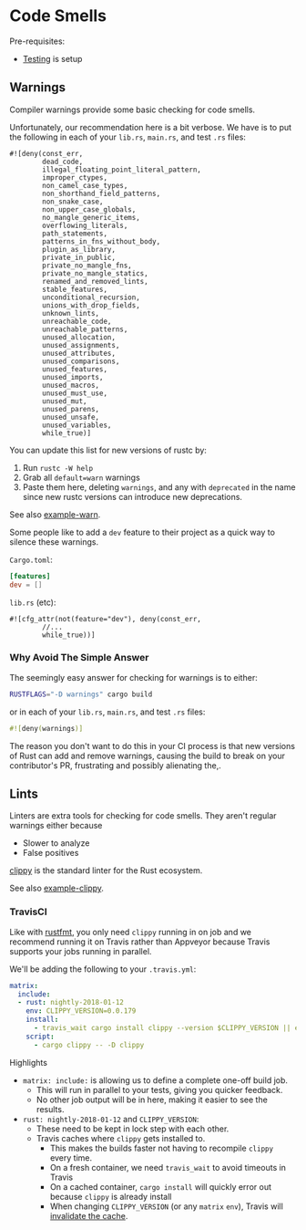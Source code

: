 # Code Smells

Pre-requisites:
- [Testing](pr/testing.html) is setup

## Warnings

Compiler warnings provide some basic checking for code smells.

Unfortunately, our recommendation here is a bit verbose.  We have is to put the
following in each of your `lib.rs`, `main.rs`, and test `.rs` files:

```rust,ignore
#![deny(const_err,
        dead_code,
        illegal_floating_point_literal_pattern,
        improper_ctypes,
        non_camel_case_types,
        non_shorthand_field_patterns,
        non_snake_case,
        non_upper_case_globals,
        no_mangle_generic_items,
        overflowing_literals,
        path_statements,
        patterns_in_fns_without_body,
        plugin_as_library,
        private_in_public,
        private_no_mangle_fns,
        private_no_mangle_statics,
        renamed_and_removed_lints,
        stable_features,
        unconditional_recursion,
        unions_with_drop_fields,
        unknown_lints,
        unreachable_code,
        unreachable_patterns,
        unused_allocation,
        unused_assignments,
        unused_attributes,
        unused_comparisons,
        unused_features,
        unused_imports,
        unused_macros,
        unused_must_use,
        unused_mut,
        unused_parens,
        unused_unsafe,
        unused_variables,
        while_true)]
```

You can update this list for new versions of rustc by:
1. Run `rustc -W help`
2. Grab all `default=warn` warnings
3. Paste them here, deleting `warnings`, and any with `deprecated` in the name
   since new rustc versions can introduce new deprecations.

See also [example-warn][example-warn].

[example-warn]: https://github.com/crate-ci/example-warn


Some people like to add a `dev` feature to their project as a quick way to silence these warnings.

`Cargo.toml`:

```toml
[features]
dev = []
```

`lib.rs` (etc):

```rust,ignore
#![cfg_attr(not(feature="dev"), deny(const_err,
        //...
        while_true))]
```

### Why Avoid The Simple Answer

The seemingly easy answer for checking for warnings is to either:

```bash
RUSTFLAGS="-D warnings" cargo build
```

or in each of your `lib.rs`, `main.rs`, and test `.rs` files:

```rust
#![deny(warnings)]
```

The reason you don't want to do this in your CI process is that new versions of
Rust can add and remove warnings, causing the build to break on your
contributor's PR, frustrating and possibly alienating the,.  

## Lints

Linters are extra tools for checking for code smells.  They aren't regular warnings either because
- Slower to analyze
- False positives

[clippy][clippy] is the standard linter for the Rust ecosystem.

See also [example-clippy][example-clippy].

[clippy]: https://github.com/rust-lang-nursery/rust-clippy
[example-clippy]: https://github.com/crate-ci/example-clippy

### TravisCI

Like with [rustfmt](pr/rustfmt.html), you only need `clippy` running in on job
and we recommend running it on Travis rather than Appveyor because Travis
supports your jobs running in parallel.

We'll be adding the following to your `.travis.yml`:

```yml
matrix:
  include:
  - rust: nightly-2018-01-12
    env: CLIPPY_VERSION=0.0.179
    install:
      - travis_wait cargo install clippy --version $CLIPPY_VERSION || echo "clippy already installed"
    script:
      - cargo clippy -- -D clippy
```

Highlights
- `matrix: include:` is allowing us to define a complete one-off build job.
  - This will run in parallel to your tests, giving you quicker feedback.
  - No other job output will be in here, making it easier to see the results.
- `rust: nightly-2018-01-12` and `CLIPPY_VERSION`:
  - These need to be kept in lock step with each other.
  - Travis caches where `clippy` gets installed to.
    - This makes the builds faster not having to recompile `clippy` every time.
    - On a fresh container, we need `travis_wait` to avoid timeouts in Travis
    - On a cached container, `cargo install` will quickly error out because `clippy` is already install
    - When changing `CLIPPY_VERSION` (or any `matrix` `env`), Travis will [invalidate the cache][travis-cache].

[travis-cache]: https://docs.travis-ci.com/user/caching

